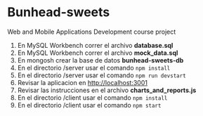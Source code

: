 # Bunhead-sweets

Web and Mobile Applications Development course project

1. En MySQL Workbench correr el archivo **database.sql**
2. En MySQL Workbench correr el archivo **mock_data.sql**
3. En mongosh crear la base de datos **bunhead-sweets-db**
4. En el directorio /server usar el comando `npm install`
5. En el directorio /server usar el comando `npm run devstart`
6. Revisar la aplicacion en [http://localhost:3001](http://localhost:3001)
7. Revisar las instrucciones en el archivo **charts_and_reports.js**
8. En el directorio /client usar el comando `npm install`
9. En el directorio /client usar el comando `npm start`
